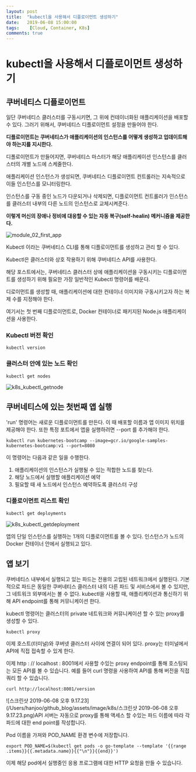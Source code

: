 ```yaml
---
layout: post
title:  "kubectl을 사용해서 디플로이먼트 생성하기"
date:   2019-06-08 15:00:00
tags:    [Cloud, Container, K8s]
comments: true
---
```

# kubectl을 사용해서 디플로이먼트 생성하기



## 쿠버네티스 디플로이먼트

일단 쿠버네티스 클러스터를 구동시키면, 그 위에 컨테이너화된 애플리케이션을 배포할  수 있다.
그러기 위해서, 쿠버네티스 디플로이먼트 설정을 만들어야 한다.

**디플로이먼트는 쿠버네티스가 애플리케이션의 인스턴스를 어떻게 생성하고 업데이트해야 하는지를 지시한다.**

디폴로이먼트가 만들어지면, 쿠버네티스 마스터가 해당 애플리케이션 인스턴스를 클러스터의 개별 노드에 스케줄한다.

애플리케이션 인스턴스가 생성되면, 쿠버네티스 디플로이먼트 컨트롤러는 지속적으로 이들 인스턴스를 모니터링한다.

인스턴스를 구동 중인 노드가 다운되거나 삭제되면, 디플로이먼트 컨트롤러가 인스턴스를 클러스터 내부의 다른 노드의 인스턴스로 교체시켜준다.

**이렇게 머신의 장애나 정비에 대응할 수 있는 자동 복구(self-healin) 메커니즘을 제공한다.**



![module_02_first_app](/Users/hanjoo/github_blog/assets/image/module_02_first_app.svg)



Kubectl 이라는 쿠버네티스 CLI를 통해 디플로이먼트를 생성하고 관리 할 수 있다.

Kubectl은 클러스터와 상호 작용하기 위해 쿠버네티스 API를 사용한다.

해당 포스트에서는, 쿠버네티스 클러스터 상에 애플리케이션을 구동시키는 디플로이먼트를 생성하기 위해 필요한 가장 일반적인 Kubectl 명령어를 배운다.

디로이먼트를 생성할 때, 애플리케이션에 대한 컨테이너 이미지와 구동시키고자 하는 복제 수를 지정해야 한다.



여기서는 첫 번째 디플로이먼트로, Docker 컨테이너로 패키지된 Node.js 애플리케이션을 사용한다.



### Kubectl 버전 확인

~~~
kubectl version
~~~



### 클러스터 안에 있는 노드 확인

~~~
kubectl get nodes
~~~

![k8s_kubectl_getnode](/Users/hanjoo/github_blog/assets/image/k8s_kubectl_getnode.png)



## 쿠버네티스에 있는 첫번째 앱 실행

'run' 명령어는 새로운 디플로이먼트를 만든다. 이 때 배포할 이름과 앱 이미지 위치를 제공해야 한다. 또한 특정 포트에서 앱을 실행하려면 --port 를 추가해야 한다.

~~~
kubectl run kubernetes-bootcamp --image=gcr.io/google-samples-kubernetes-bootcamp:v1 --port=8080
~~~

이 명령어는 다음과 같은 일을 수행한다.

1. 애플리케이션의 인스턴스가 실행될 수 있는 적합한 노드를 찾는다.
2. 해당 노드에서 실행할 애플리케이션 예약
3. 필요할 때 새 노드에서 인스턴스 예약하도록 클러스터 구성

### 디폴로이먼트 리스트 확인

~~~
kubectl get deployments
~~~

![k8s_kubectl_getdeployment](/Users/hanjoo/github_blog/assets/image/k8s_kubectl_getdeployment.png)

앱의 단일 인스턴스를 실행하는 1개의 디플로이먼트를 볼 수 있다. 인스턴스가 노드의 Docker 컨테이너 안에서 실행되고 있다.



## 앱 보기

쿠버네티스 내부에서 실행되고 있는 파드는 전용의 고립된 네트워크에서 실행된다. 
기본적으로 파드은 동일한 쿠버네티스 클러스터 내의 다른 파드 및 서비스에서 볼 수 있지만, 그 네트워크 외부에서는 볼 수 없다.  kubectl을 사용할 때, 애플리케이션과 통신하기 위해 API endpoint를 통해 커뮤니케이션 한다.

kubectl 명령어는 클러스터의 private 네트워크와 커뮤니케이션 할 수 있는 proxy를 생성할 수 있다.

~~~
kubectl proxy
~~~



이제 호스트(터미널)와 쿠버넷 클러스터 사이에 연결이 되어 있다. proxy는 터미널에서 API에 직접 접속할 수 있게 한다.



이제 http : // localhost : 8001에서 사용할 수있는 proxy endpoint를 통해 호스팅되는 모든 API를 볼 수 있습니다. 
예를 들어 curl 명령을 사용하여 API를 통해 버전을 직접 쿼리 할 수 있습니다.

~~~ 
curl http://localhost:8001/version
~~~

![스크린샷 2019-06-08 오후 9.17.23](/Users/hanjoo/github_blog/assets/image/k8s/스크린샷 2019-06-08 오후 9.17.23.png)API 서버는 자동으로 proxy를 통해 액세스 할 수있는 파드 이름에 따라 각 파드에 대한 end point를 작성합니다.



Pod 이름을 가져와 POD_NAME 환경 변수에 저장합니다.

~~~
export POD_NAME=$(kubectl get pods -o go-template --template '{{range .items}}{{.metadata.name}}{{"\n"}}{{end}}')

~~~



이제 해당 pod에서 실행중인 응용 프로그램에 대한 HTTP 요청을 만들 수 있습니다.